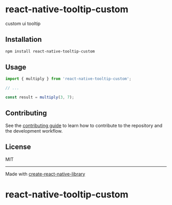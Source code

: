 # react-native-tooltip-custom

custom ui tooltip

## Installation

```sh
npm install react-native-tooltip-custom
```

## Usage


```js
import { multiply } from 'react-native-tooltip-custom';

// ...

const result = multiply(3, 7);
```


## Contributing

See the [contributing guide](CONTRIBUTING.md) to learn how to contribute to the repository and the development workflow.

## License

MIT

---

Made with [create-react-native-library](https://github.com/callstack/react-native-builder-bob)
# react-native-tooltip-custom
